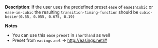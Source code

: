 __Description__: If the user uses the predefined preset `ease` of `easeInCubic` or `ease-in-cubic` the resulting `transition-timing-function` should be `cubic-bezier(0.55, 0.055, 0.675, 0.19)`

__Notes__

+ You can use this `ease` `preset` in `shorthand` as well
+ Preset from `easings.net` -> http://easings.net/#